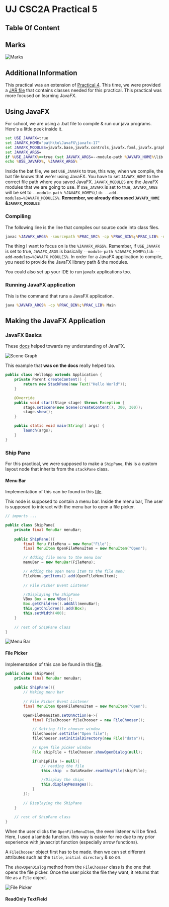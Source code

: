 # UJ CSC2A Practical 5

## Table Of Content

## Marks

![Marks](./docs/Marks.png)

## Additional Information

This practical was an extension of [Practical 4](https://github.com/ThaBeanBoy/UJ_CSC2A_P04). 
This time, we were provided a [JAR file](./lib/p05.jar) that contains classes needed for this
practical. This practical was more focused on learning JavaFX.

## Using JavaFX

For school, we are using a .bat file to compile & run our java programs. Here's a little peek
inside it.

```bat
set USE_JAVAFX=true
set JAVAFX_HOME="path\to\JavaFX\javafx-17"
set JAVAFX_MODULES=javafx.base,javafx.controls,javafx.fxml,javafx.graphics,javafx.media
set JAVAFX_ARGS=
if %USE_JAVAFX%==true (set JAVAFX_ARGS=--module-path %JAVAFX_HOME%\lib --add-modules=%JAVAFX_MODULES%)
echo %USE_JAVAFX%, %JAVAFX_ARGS%
```
Inside the bat file, we set `USE_JAVAFX` to true, this way, when we compile, the bat file knows that we'er using JavaFX.
You have to set `JAVAFX_HOME` to the correct file path where you saved JavaFX. `JAVAFX_MODULES` are the JavaFX modules
that we are going to use. If `USE_JAVAFX` is set to true, `JAVAFX_ARGS` will be set to 
`--module-path %JAVAFX_HOME%\lib --add-modules=%JAVAFX_MODULES%`. **Remember, we already discussed `JAVAFX_HOME` &`JAVAFX_MODULES`**

### Compiling

The following line is the line that compiles our source code into class files.

```bat
javac %JAVAFX_ARGS% -sourcepath %PRAC_SRC% -cp %PRAC_BIN%;%PRAC_LIB% -d %PRAC_BIN% %PRAC_SRC%\Main.java
```

The thing I want to focus on is the `%JAVAFX_ARGS%`. Remember, if `USE_JAVAFX` is set to true, `JAVAFX_ARGS` is basically
`--module-path %JAVAFX_HOME%\lib --add-modules=%JAVAFX_MODULES%`. In order for a JavaFX application to compile, you need
to provide the JavaFX library path & the modules.

You could also set up your IDE to run javafx applications too.

### Running JavaFX application

This is the command that runs a JavaFX application.

```bat
java %JAVAFX_ARGS% -cp %PRAC_BIN%;%PRAC_LIB% Main
```

## Making the JavaFX Application

### JavaFX Basics

These [docs](https://fxdocs.github.io/docs/html5/) helped towards my understanding of JavaFX.

![Scene Graph](./docs/scene_graph.jpg)

This example that **was on the docs** really helped too.
```java
public class HelloApp extends Application {
    private Parent createContent() {
        return new StackPane(new Text("Hello World"));
    }

    @Override
    public void start(Stage stage) throws Exception {
        stage.setScene(new Scene(createContent(), 300, 300));
        stage.show();
    }

    public static void main(String[] args) {
        launch(args);
    }
}
```

### Ship Pane

For this practical, we were supposed to make a `ShipPane`, this is a custom layout node that 
inherits from the `stackPane` class. 

#### Menu Bar

Implementation of this can be found in this [file](./src/acsse/csc2a/gui/ShipPane.java).

This node is supposed to contain a menu bar. Inside the menu bar, The user is supposed to 
interact with the menu bar to open a file picker.

```java
// imports ...

public class ShipPane{
    private final MenuBar menuBar;
    
    public ShipPane(){
        final Menu FileMenu = new Menu("File");
        final MenuItem OpenFileMenuItem = new MenuItem("Open");

        // Adding file menu to the menu bar
        menuBar = new MenuBar(FileMenu);

        // Adding the open menu item to the file menu
        FileMenu.getItems().add(OpenFileMenuItem);
        
        // File Picker Event Listener

        //Displaying the ShipPane
        VBox Box = new VBox();
        Box.getChildren().addAll(menuBar);
        this.getChildren().add(Box);
        this.setWidth(400);
    }
    
    // rest of ShipPane class
}
```

![Menu Bar](./docs/menu-bar.png)

#### File Picker

Implementation of this can be found in this [file](./src/acsse/csc2a/gui/ShipPane.java).

```java
public class ShipPane{
    private final MenuBar menuBar;
    
    public ShipPane(){
        // Making menu bar
        
        // File Picker Event Listener
        final MenuItem OpenFileMenuItem = new MenuItem("Open");

        OpenFileMenuItem.setOnAction(e->{
            final FileChooser fileChooser = new FileChooser();

            // Setting file chooser window
            fileChooser.setTitle("Open file");
            fileChooser.setInitialDirectory(new File("data"));

            // Open file picker window
            File shipFile = fileChooser.showOpenDialog(null);

            if(shipFile != null){
                // reading the file
                this.ship  = DataReader.readShipFile(shipFile);

                //Display the ships
                this.displayMessages();
            }
        });
        
        // Displaying the ShipPane
    }
    
    // rest of ShipPane class
}
```
When the user clicks the `OpenFileMenuItem`, the even listener will be fired. Here, I used
a lambda function. this way is easier for me due to my prior experience with javascript 
function (especially arrow functions).

A `FileChooser` object first has to be made. then we can set different attributes such as 
the `title`, `initial directory` & so on.

The `showOpenDialog` method from the `FileChooser` class is the one that opens the file picker.
Once the user picks the file they want, it returns that file as a `File` object.

![File Picker](./docs/file-picker.png)

#### ReadOnly TextField
